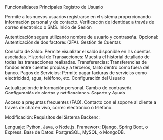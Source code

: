 Funcionalidades Principales
Registro de Usuario

Permite a los nuevos usuarios registrarse en el sistema proporcionando información personal y de contacto.
Verificación de identidad a través de correo electrónico o SMS.
Inicio de Sesión

Autenticación segura utilizando nombre de usuario y contraseña.
Opcional: Autenticación de dos factores (2FA).
Gestión de Cuentas

Consulta de Saldo: Permite visualizar el saldo disponible en las cuentas asociadas.
Historial de Transacciones: Muestra el historial detallado de todas las transacciones realizadas.
Transferencias: Transferencias de fondos entre cuentas propias y a terceros, tanto dentro como fuera del banco.
Pagos de Servicios: Permite pagar facturas de servicios como electricidad, agua, teléfono, etc.
Configuración del Usuario

Actualización de información personal.
Cambio de contraseña.
Configuración de alertas y notificaciones.
Soporte y Ayuda

Acceso a preguntas frecuentes (FAQ).
Contacto con el soporte al cliente a través de chat en vivo, correo electrónico o teléfono.

Modificación:
Requisitos del Sistema
Backend:

Lenguaje: Python, Java, o Node.js.
Framework: Django, Spring Boot, o Express.
Base de Datos: PostgreSQL, MySQL, o MongoDB.